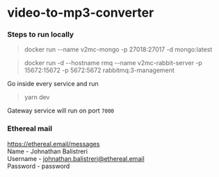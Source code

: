 # video-to-mp3-converter

### Steps to run locally

> docker run --name v2mc-mongo -p 27018:27017 -d mongo:latest

> docker run -d --hostname rmq --name v2mc-rabbit-server -p 15672:15672 -p 5672:5672 rabbitmq:3-management

Go inside every service and run
> yarn dev

Gateway service will run on port `7000`

### Ethereal mail
https://ethereal.email/messages<br />
Name - Johnathan Balistreri<br />
Username - johnathan.balistreri@ethereal.email<br />
Password - password